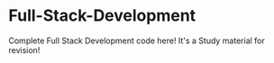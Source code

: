 # Full-Stack-Development
Complete Full Stack Development code here!
It's a Study material for revision!
